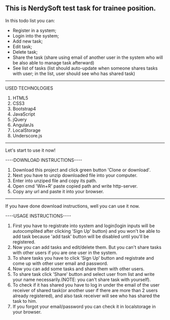 This is NerdySoft test task for trainee position.
-----------------------------------------------------------------------------
In this todo list you can:
- Register in a system; 
- Login into the system; 
- Add new task; 
- Edit task; 
- Delete task; 
- Share the task (share using email of another user in the system who will be 
also able to manage task afterward) 
- See list of tasks (list should auto-update when someone shares tasks with 
user; in the list, user should see who has shared task) 
-----------------------------------------------------------------------------

 USED TECHNOLOGIES
1. HTML5
2. CSS3
3. Bootstrap4
4. JavaScript
5. jQuery
6. AngularJs
7. LocalStorage
8. Underscore.js
-----------------------------------------------------------------------------
Let's start to use it now!

----DOWNLOAD INSTRUCTIONS----
1. Download this project and click green button 'Clone or download'.
2. Next you have to unzip downloaded file into your computer.
3. Enter into unziped file and copy its path.
4. Open cmd 'Win+R' paste copied path and write http-server.
5. Copy any url and paste it into your browser.
-----------------------------------------------------------------------------

If you have done download instructions, well you can use it now.

----USAGE INSTRUCTIONS----

1. First you have to registrate into system and login(login inputs will be autocomplited after clicking 'Sign Up' button) and you won't be able to add task because 'add task' button will be disabled until you'll be registered.
2. Now you can add tasks and edit/delete them. But you can't share tasks with other users if you are one user in the system.
3. To share tasks you have to click 'Sign Up' button and registrate and come up with other user email and password.
4. Now you can add some tasks and share them with other users.
5. To share task click 'Share' button and select user from list and write your name necessarily.(NOTE: you can't share task with yourself).
6. To check if it has shared you have to log in under the email of the user receiver of shared task(or another user if there are more than 2 users already registered), and also task receiver will see who has shared the task to him.
7. If you forgot your email/password you can check it in localstorage in your browser.


